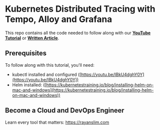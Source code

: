 # Kubernetes Distributed Tracing with Tempo, Alloy and Grafana

This repo contains all the code needed to follow along with our **[YouTube Tutorial](https://youtu.be/Br0HCHG5Mhc)** or **[Written Article](https://kubernetestraining.io/blog/tempo-alloy-grafana-distributed-tracing-in-kubernetes)**.

## Prerequisites

To follow along with this tutorial, you'll need:

- kubectl installed and configured ([https://youtu.be/IBkU4dghY0Y](https://youtu.be/IBkU4dghY0Y))
- Helm installed: ([https://kubernetestraining.io/blog/installing-helm-on-mac-and-windows](https://kubernetestraining.io/blog/installing-helm-on-mac-and-windows))

## Become a Cloud and DevOps Engineer

Learn every tool that matters: https://rayanslim.com
